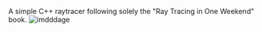 A simple C++ raytracer following solely the "Ray Tracing in One Weekend" book.
![imdddage](https://github.com/user-attachments/assets/f93e8fd2-67f1-45b3-8911-b945bfb89509)
